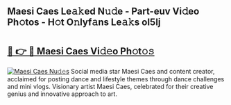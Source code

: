 ## Maesi Caes Le𝚊𝚔ed N𝚞𝚍e - Part-euv Vi𝚍eo Ph𝚘tos - H𝚘t O𝚗lyf𝚊ns Le𝚊𝚔s oI5Ij

# <h2><a href="http://hf8s58z.feru.top/?c=Maesi+Caes">🔗 👉 🔴 Maesi Caes Vi𝚍𝚎o Ph𝚘t𝚘𝚜</a></h2>

[![Maesi Caes Nu𝚍𝚎s](https://i.imgur.com/0TWrTi3.gif)](http://hf8s58z.feru.top/?c=Maesi+Caes)
Social media star Maesi Caes and content creator, acclaimed for posting dance and lifestyle themes through dance challenges and mini vlogs. Visionary artist Maesi Caes, celebrated for their creative genius and innovative approach to art. 
